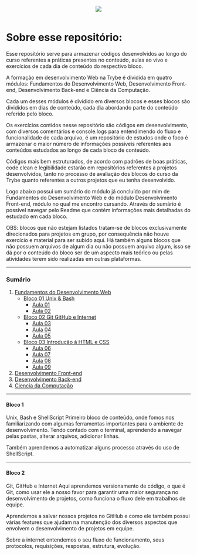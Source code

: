 <p align="center"> <img src="https://user-images.githubusercontent.com/78765220/171918576-b9bf505b-88a2-4286-a38b-fd6164e8c85d.png"></p>

<div align="center">
<img src="https://user-images.githubusercontent.com/78765220/171918576-b9bf505b-88a2-4286-a38b-fd6164e8c85d.png" width="0px" />
</div>

<h1>Sobre esse repositório:</h1>

Esse repositório serve para armazenar códigos desenvolvidos ao longo do curso referentes a práticas presentes no conteúdo, aulas ao vivo e exercícios de cada dia de conteúdo do respectivo bloco.

A formação em desenvolvimento Web na Trybe é dividida em quatro módulos: Fundamentos do Desenvolvimento Web, Desenvolvimento Front-end, Desenvolvimento Back-end e Ciência da Computação.

Cada um desses módulos é dividido em diversos blocos e esses blocos são divididos em dias de conteúdo, cada dia abordando parte do conteúdo referido pelo bloco.

Os exercícios contidos nesse repositório são códigos em desenvolvimento, com diversos comentários e console.logs para entendimendo do fluxo e funcionalidade de cada arquivo, é um repositório de estudos onde o foco é armazenar o maior número de informações possíveis referentes aos conteúdos estudados ao longo de cada bloco de conteúdo.

Códigos mais bem estruturados, de acordo com padrões de boas práticas, code clean e legibilidade estarão em repositórios referentes a projetos desenvolvidos, tanto no processo de avaliação dos blocos do curso da Trybe quanto referentes a outros projetos que eu tenha desenvolvido.

Logo abaixo possui um sumário do módulo já concluído por mim de Fundamentos do Desenvolvimento Web e do módulo Desenvolvimento Front-end, módulo no qual me encontro cursando. Através do sumário é possível navegar pelo Readme que contém informações mais detalhadas do estudado em cada bloco.

OBS: blocos que não estejam listados tratam-se de blocos exclusivamente direcionados para projetos em grupo, por consequência não houve exercício e material para ser subido aqui. Há também alguns blocos que não possuem arquivos de algum dia ou não possuem arquivo algum, isso se dá por o conteúdo do bloco ser de um aspecto mais teórico ou pelas atividades terem sido realizadas em outras plataformas.

<hr>
<h3> Sumário </h3>
<ol>
<li><a href="https://github.com/hildelio/Trybe-Exercicios/tree/main/01-Fundamentos-de-Desenvolvimento">Fundamentos do Desenvolvimento Web</a> 
  <ul>
    <li><a href="https://github.com/hildelio/Trybe-Exercicios/tree/main/01-Fundamentos-de-Desenvolvimento/Bloco01_Unix_Bash">Bloco 01 Unix & Bash</a>
      <ul>
      <li><a href="https://github.com/hildelio/Trybe-Exercicios/tree/main/01-Fundamentos-de-Desenvolvimento/Bloco01_Unix_Bash/Aula_01">Aula 01</a>
      <li><a href="https://github.com/hildelio/Trybe-Exercicios/tree/main/01-Fundamentos-de-Desenvolvimento/Bloco01_Unix_Bash/Aula_02">Aula 02</a>
    </ul>
  </ul>
  <ul>
    <li><a href="https://github.com/hildelio/Trybe-Exercicios/tree/main/01-Fundamentos-de-Desenvolvimento/Bloco02_Git_GitHub_Internet">Bloco 02 Git GitHub e Internet</a>
      <ul>
        <li><a href="https://github.com/hildelio/Trybe-Exercicios/tree/main/01-Fundamentos-de-Desenvolvimento/Bloco02_Git_GitHub_Internet/Aula_03">Aula 03</a>
        <li><a href="https://github.com/hildelio/Trybe-Exercicios/tree/main/01-Fundamentos-de-Desenvolvimento/Bloco02_Git_GitHub_Internet/Aula_04">Aula 04</a>
        <li><a href="https://github.com/hildelio/Trybe-Exercicios/tree/main/01-Fundamentos-de-Desenvolvimento/Bloco02_Git_GitHub_Internet/Aula_05">Aula 05</a>
      </ul>
    <li><a href="https://github.com/hildelio/Trybe-Exercicios/tree/main/01-Fundamentos-de-Desenvolvimento/Bloco03_Introdução_a_HTM_CSS">Bloco 03 Introdução à HTML e CSS</a>
      <ul>
       <li><a href="https://github.com/hildelio/Trybe-Exercicios/tree/main/01-Fundamentos-de-Desenvolvimento/Bloco03_Introdução_a_HTM_CSS/Aula_06">Aula 06</a>
       <li><a href="https://github.com/hildelio/Trybe-Exercicios/tree/main/01-Fundamentos-de-Desenvolvimento/Bloco03_Introdução_a_HTM_CSS/Aula_07">Aula 07</a>
       <li><a href="https://github.com/hildelio/Trybe-Exercicios/tree/main/01-Fundamentos-de-Desenvolvimento/Bloco03_Introdução_a_HTM_CSS/Aula_08">Aula 08</a>
       <li><a href="https://github.com/hildelio/Trybe-Exercicios/tree/main/01-Fundamentos-de-Desenvolvimento/Bloco03_Introdução_a_HTM_CSS/Aula_09">Aula 09</a>
      </ul>
  </ul>
  
<li><a href="">Desenvolvimento Front-end</a>
<li><a href="">Desenvolvimento Back-end</a>
<li><a href="">Ciencia da Computação</a>
</ol>
<hr>
<h4>Bloco 1</h4>Unix, Bash e ShellScript
Primeiro bloco de conteúdo, onde fomos nos familiarizando com algumas ferramentas importantes para o ambiente de desenvolvimento. Tendo contado com o terminal, aprendendo a navegar pelas pastas, alterar arquivos, adicionar linhas.

Também aprendemos a automatizar alguns processo através do uso de ShellScript.
<hr>
<h4>Bloco 2</h4>Git, GitHub e Internet
Aqui aprendemos versionamento de código, o que é Git, como usar ele a nosso favor para garantir uma maior segurança no desenvolvimento de projetos, como funciona o fluxo dele em trabalhos de equipe.

Aprendemos a salvar nossos projetos no GitHub e como ele também possui várias features que ajudam na manutenção dos diversos aspectos que envolvem o desenvolvimento de projetos em equipe.

Sobre a internet entendemos o seu fluxo de funcionamento, seus protocolos, requisições, respostas, estrutura, evolução.
